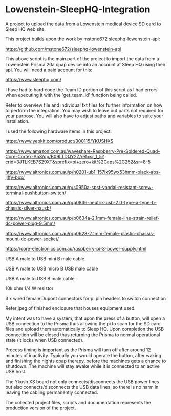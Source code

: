 # Lowenstein-SleepHQ-Integration
A project to upload the data from a Lowenstein medical device SD card to Sleep HQ web site.

This project builds upon the work by mstone672 sleephq-lowenstein-api:

https://github.com/mstone672/sleephq-lowenstein-api

This above script is the main part of the project to import the data from a Lowenstein Prisma 20a cpap device into an account at Sleep HQ using their api. You will need a paid account for this:

https://www.sleephq.com/

I have had to hard code the Team ID portion of this script as I had errors when executing it with the 'get_team_id' function being called.

Refer to overview file and individual txt files for further information on how to perform the integration. You may wish to leave out parts not required for your purpose. You will also have to adjust paths and variables to suite your installation.

I used the following hardware items in this project:

https://www.yepkit.com/product/300115/YKUSHXS

https://www.amazon.com.au/waveshare-Raspberry-Pre-Soldered-Quad-Core-Cortex-A53/dp/B09LTDQY2Z/ref=sr_1_5?crid=3JTLKEB7S29XT&sprefix=pi+zero+kit%2Caps%2C252&sr=8-5

https://www.altronics.com.au/p/h0201-ub1-157lx95wx53hmm-black-abs-jiffy-box/

https://www.altronics.com.au/p/s0950a-spst-vandal-resistant-screw-terminal-pushbutton-switch/

https://www.altronics.com.au/p/p0836-neutrik-usb-2.0-type-a-type-b-chassis-silver-nausb/

https://www.altronics.com.au/p/p0634a-2.1mm-female-line-strain-relief-dc-power-plug-9.5mm/

https://www.altronics.com.au/p/p0628-2.1mm-female-plastic-chassis-mount-dc-power-socket/

https://core-electronics.com.au/raspberry-pi-3-power-supply.html

USB A male to USB mini B male cable

USB A male to USB micro B USB male cable

USB A male to USB B male cable

10k ohm 1/4 W resistor

3 x wired female Dupont connectors for pi pin headers to switch connection

Refer jpeg of finished enclosure that houses equipment used.

My intent was to have a system, that upon the press of a button, will open a USB connection to the Prisma thus allowing the pi to scan for the SD card files and upload them automatically to Sleep HQ. Upon completion the USB connection will be closed thus returning the Prisma to normal operational state (it locks when USB connected).

Process timing is important as the Prisma will turn off after around 12 minutes of inactivity. Typically you would operate the button, after waking and finishing the nights cpap therapy, before the machines gets a chance to shutdown. The machine will stay awake while it is connected to an active USB host. 

The Ykush XS board not only connects/disconnects the USB power lines but also connects/disconnects the USB data lines, so there is no harm in leaving the cabling permanently connected.

The collected project files, scripts and documentation represents the production version of the project.



